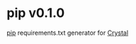 # pip v0.1.0


[pip](http://pip.pypa.io) requirements.txt generator for [Crystal](http://crystal.sh)

